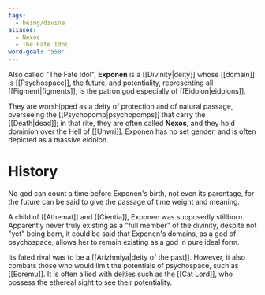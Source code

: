 ```yaml
---
tags:
  - being/divine
aliases:
  - Nexos
  - The Fate Idol
word-goal: "550"
---
```

Also called "The Fate Idol", **Exponen** is a [[Divinity|deity]] whose [[domain]] is [[Psychospace]], the future, and potentiality, representing all [[Figment|figments]], is the patron god especially of [[Eidolon|eidolons]]. 

They are worshipped as a deity of protection and of natural passage, overseeing the [[Psychopomp|psychopomps]] that carry the [[Death|dead]]; in that rite, they are often called **Nexos**, and they hold dominion over the Hell of [[Unwri]]. Exponen has no set gender, and is often depicted as a massive eidolon.
# History

No god can count a time before Exponen's birth, not even its parentage, for the future can be said to give the passage of time weight and meaning.

A child of [[Athemat]] and [[Cientia]], Exponen was supposedly stillborn. Apparently never truly existing as a "full member" of the divinity, despite not "yet" being born, it could be said that Exponen's domains, as a god of psychospace, allows her to remain existing as a god in pure ideal form.

Its fated rival was to be a [[Arizhmiya|deity of the past]]. However, it also combats those who would limit the potentials of psychospace, such as [[Eoremu]]. It is often allied with deities such as the [[Cat Lord]], who possess the ethereal sight to see their potentiality.